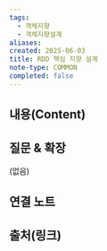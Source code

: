 ```yaml
---
tags:
  - 객체지향
  - 객체지향설계
aliases: 
created: 2025-06-03
title: RDD 책임 지향 설계
note-type: COMMON
completed: false
---
```


## 내용(Content)


## 질문 & 확장

(없음)

## 연결 노트

## 출처(링크)

